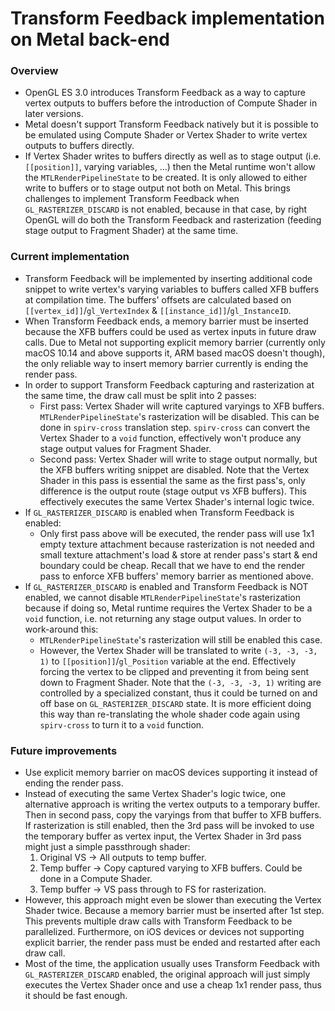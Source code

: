 # Transform Feedback implementation on Metal back-end

### Overview
- OpenGL ES 3.0 introduces Transform Feedback as a way to capture vertex outputs to buffers before
  the introduction of Compute Shader in later versions.
- Metal doesn't support Transform Feedback natively but it is possible to be emulated using Compute
  Shader or Vertex Shader to write vertex outputs to buffers directly.
- If Vertex Shader writes to buffers directly as well as to stage output (i.e. `[[position]]`,
  varying variables, ...) then the Metal runtime won't allow the `MTLRenderPipelineState` to be
  created. It is only allowed to either write to buffers or to stage output not both on Metal. This
  brings challenges to implement Transform Feedback when `GL_RASTERIZER_DISCARD` is not enabled,
  because in that case, by right OpenGL will do both the Transform Feedback and rasterization
  (feeding stage output to Fragment Shader) at the same time.

### Current implementation
- Transform Feedback will be implemented by inserting additional code snippet to write vertex's
  varying variables to buffers called XFB buffers at compilation time. The buffers' offsets are
  calculated based on `[[vertex_id]]`/`gl_VertexIndex` & `[[instance_id]]`/`gl_InstanceID`.
- When Transform Feedback ends, a memory barrier must be inserted because the XFB buffers could be
  used as vertex inputs in future draw calls. Due to Metal not supporting explicit memory barrier
  (currently only macOS 10.14 and above supports it, ARM based macOS doesn't though), the only
  reliable way to insert memory barrier currently is ending the render pass.
- In order to support Transform Feedback capturing and rasterization at the same time, the draw call
  must be split into 2 passes:
    - First pass: Vertex Shader will write captured varyings to XFB buffers.
      `MTLRenderPipelineState`'s rasterization will be disabled. This can be done in `spirv-cross`
      translation step. `spirv-cross` can convert the Vertex Shader to a `void` function,
      effectively won't produce any stage output values for Fragment Shader.
    - Second pass: Vertex Shader will write to stage output normally, but the XFB buffers writing
      snippet are disabled. Note that the Vertex Shader in this pass is essential the same as the
      first pass's, only difference is the output route (stage output vs XFB buffers). This
      effectively executes the same Vertex Shader's internal logic twice.
- If `GL_RASTERIZER_DISCARD` is enabled when Transform Feedback is enabled:
    - Only first pass above will be executed, the render pass will use 1x1 empty texture attachment
      because rasterization is not needed and small texture attachment's load & store at render
      pass's start & end boundary could be cheap. Recall that we have to end the render pass to
      enforce XFB buffers' memory barrier as mentioned above.
- If `GL_RASTERIZER_DISCARD` is enabled and Transform Feedback is NOT enabled, we cannot disable
  `MTLRenderPipelineState`'s rasterization because if doing so, Metal runtime requires the Vertex
  Shader to be a `void` function, i.e. not returning any stage output values. In order to
  work-around this:
    - `MTLRenderPipelineState`'s rasterization will still be enabled this case.
    - However, the Vertex Shader will be translated to write `(-3, -3, -3, 1)` to
      `[[position]]`/`gl_Position` variable at the end. Effectively forcing the vertex to be clipped
      and preventing it from being sent down to Fragment Shader. Note that the `(-3, -3, -3, 1)`
      writing are controlled by a specialized constant, thus it could be turned on and off base on
      `GL_RASTERIZER_DISCARD` state. It is more efficient doing this way than re-translating the
      whole shader code again using `spirv-cross` to turn it to a `void` function.

### Future improvements
- Use explicit memory barrier on macOS devices supporting it instead of ending the render pass.
- Instead of executing the same Vertex Shader's logic twice, one alternative approach is writing the
  vertex outputs to a temporary buffer. Then in second pass, copy the varyings from that buffer to
  XFB buffers. If rasterization is still enabled, then the 3rd pass will be invoked to use the
  temporary buffer as vertex input, the Vertex Shader in 3rd pass might just a simple passthrough
  shader:
    1. Original VS -> All outputs to temp buffer.
    2. Temp buffer -> Copy captured varying to XFB buffers. Could be done in a Compute Shader.
    3. Temp buffer -> VS pass through to FS for rasterization.
- However, this approach might even be slower than executing the Vertex Shader twice. Because a
  memory barrier must be inserted after 1st step. This prevents multiple draw calls with Transform
  Feedback to be parallelized. Furthermore, on iOS devices or devices not supporting explicit
  barrier, the render pass must be ended and restarted after each draw call.
- Most of the time, the application usually uses Transform Feedback with `GL_RASTERIZER_DISCARD`
  enabled, the original approach will just simply executes the Vertex Shader once and use a cheap
  1x1 render pass, thus it should be fast enough.
